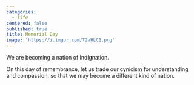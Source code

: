 ```yaml
---
categories:
  - life
centered: false
published: true
title: Memorial Day
image: 'https://i.imgur.com/T2aHLC1.png'
---
```

We are becoming a nation
of indignation.

On this day of remembrance, 
let us trade our cynicism 
for understanding and compassion, 
so that we may become 
a different kind of nation.
